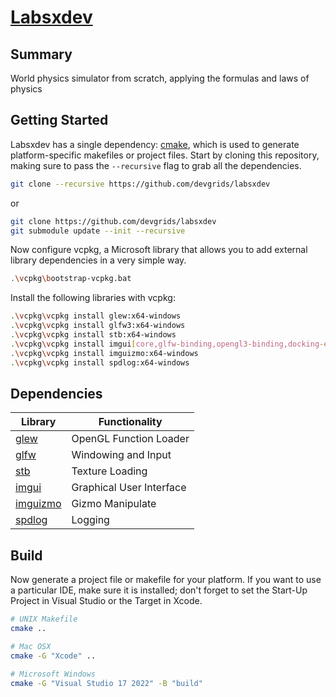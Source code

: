# [Labsxdev](https://github.com/devgrids/labsxdev)

## Summary
World physics simulator from scratch, applying the formulas and laws of physics

## Getting Started
Labsxdev has a single dependency: [cmake](http://www.cmake.org/download/), which is used to generate platform-specific makefiles or project files. Start by cloning this repository, making sure to pass the `--recursive` flag to grab all the dependencies. 

```bash
git clone --recursive https://github.com/devgrids/labsxdev
```
or
```bash
git clone https://github.com/devgrids/labsxdev
git submodule update --init --recursive
```
Now configure vcpkg, a Microsoft library that allows you to add external library dependencies in a very simple way.

```bash
.\vcpkg\bootstrap-vcpkg.bat
```
Install the following libraries with vcpkg:

```bash
.\vcpkg\vcpkg install glew:x64-windows
.\vcpkg\vcpkg install glfw3:x64-windows
.\vcpkg\vcpkg install stb:x64-windows
.\vcpkg\vcpkg install imgui[core,glfw-binding,opengl3-binding,docking-experimental]:x64-windows
.\vcpkg\vcpkg install imguizmo:x64-windows
.\vcpkg\vcpkg install spdlog:x64-windows
```

## Dependencies

 Library                                                |Functionality           |
 ------------------------------------------------------ |----------------------- |
 [glew](https://github.com/nigels-com/glew)             |OpenGL Function Loader  |
 [glfw](https://github.com/glfw/glfw)                   |Windowing and Input     |
 [stb](https://github.com/nothings/stb)                 |Texture Loading         |
 [imgui](https://github.com/ocornut/imgui)              |Graphical User Interface|
 [imguizmo](https://github.com/CedricGuillemet/ImGuizmo)|Gizmo Manipulate        |
 [spdlog](https://github.com/gabime/spdlog)             | Logging                |

## Build

Now generate a project file or makefile for your platform. If you want to use a particular IDE, make sure it is installed; don't forget to set the Start-Up Project in Visual Studio or the Target in Xcode.

```bash
# UNIX Makefile
cmake ..

# Mac OSX
cmake -G "Xcode" ..

# Microsoft Windows
cmake -G "Visual Studio 17 2022" -B "build"
```
